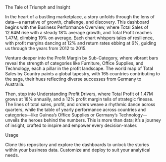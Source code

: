 The Tale of Triumph and Insight

In the heart of a bustling marketplace, a story unfolds through the lens of data—a narrative of growth, challenge, and discovery. This dashboard begins with the Business Performance Overview, where Total Sales of 12.64M rise with a steady 18% average growth, and Total Profit reaches 1.47M, climbing 19% on average. Each chart whispers tales of resilience, with profit margins dancing at 12% and return rates ebbing at 6%, guiding us through the years from 2012 to 2015.

Venture deeper into the Profit Margin by Sub-Category, where vibrant bars reveal the strength of categories like Furniture, Office Supplies, and Technology, each a pillar in the profit landscape. The world map of Total Sales by Country paints a global tapestry, with 165 countries contributing to the saga, their hues reflecting diverse successes from Germany to Australia.

Then, step into Understanding Profit Drivers, where Total Profit of 1.47M grows at 18% annually, and a 12% profit margin tells of strategic finesse. The lines of total sales, profit, and orders weave a rhythmic dance across quarters, while the table of yearly performance across countries and categories—like Guinea’s Office Supplies or Germany’s Technology—unveils the heroes behind the numbers. This is more than data; it’s a journey of insight, crafted to inspire and empower every decision-maker.

Usage

Clone this repository and explore the dashboards to unlock the stories within your business data. Customize and deploy to suit your analytical needs.
